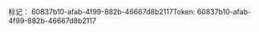 <span data-ttu-id="e936a-101">标记： 60837b10-afab-4f99-882b-46667d8b2117</span><span class="sxs-lookup"><span data-stu-id="e936a-101">Token: 60837b10-afab-4f99-882b-46667d8b2117</span></span>